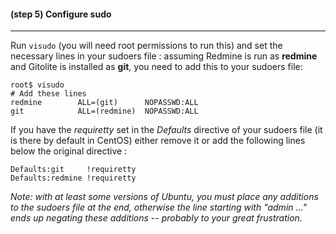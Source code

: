 #### **(step 5)** Configure sudo
***

Run ```visudo``` (you will need root permissions to run this) and set the necessary lines in your sudoers file : assuming Redmine is run as **redmine** and Gitolite is installed as **git**, you need to add this to your sudoers file:

    root$ visudo
    # Add these lines
    redmine        ALL=(git)      NOPASSWD:ALL
    git            ALL=(redmine)  NOPASSWD:ALL

If you have the *requiretty* set in the *Defaults* directive of your sudoers file (it is there by default in CentOS) either remove it or add the following lines below the original directive :

    Defaults:git     !requiretty
    Defaults:redmine !requiretty

*Note: with at least some versions of Ubuntu, you must place any additions to the sudoers file at the end, otherwise the line starting with "admin ..." ends up
negating these additions -- probably to your great frustration.*
